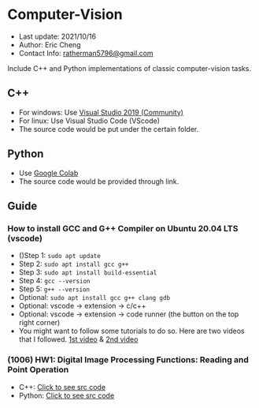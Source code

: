 # Computer-Vision
* Last update: 2021/10/16
* Author: Eric Cheng
* Contact Info: ratherman5796@gmail.com

Include C++ and Python implementations of classic computer-vision tasks.

## C++
- For windows: Use [Visual Studio 2019 (Community)](https://visualstudio.microsoft.com/zh-hant/vs/community/)
- For linux: Use Visual Studio Code (VScode)
- The source code would be put under the certain folder.

## Python
- Use [Google Colab](https://colab.research.google.com/notebooks/intro.ipynb)
- The source code would be provided through link.

## Guide
### How to install GCC and G++ Compiler on Ubuntu 20.04 LTS (vscode)
* ()Step 1: `sudo apt update`
* Step 2: `sudo apt install gcc g++`
* Step 3: `sudo apt install build-essential`
* Step 4: `gcc --version`
* Step 5: `g++ --version`
* Optional: `sudo apt install gcc g++ clang gdb`
* Optional: vscode -> extension -> c/c++
* Optional: vscode -> extension -> code runner (the button on the top right corner)
* You might want to follow some tutorials to do so. Here are two videos that I followed. [1st video](https://www.youtube.com/watch?v=38oSfBYn-2Y) & [2nd video](https://www.youtube.com/watch?v=BgGrrpWI7cQ)

### (1006) HW1: Digital Image Processing Functions: Reading and Point Operation
* C++: [Click to see src code](https://github.com/Ratherman/Computer-Vision/tree/main/HW1_C%2B%2B)
* Python: [Click to see src code](https://colab.research.google.com/drive/1Jcq57nEO8Hexe2GEh5QzkVGYV45Oj8Gz#scrollTo=DEN1SdLgF1vm)